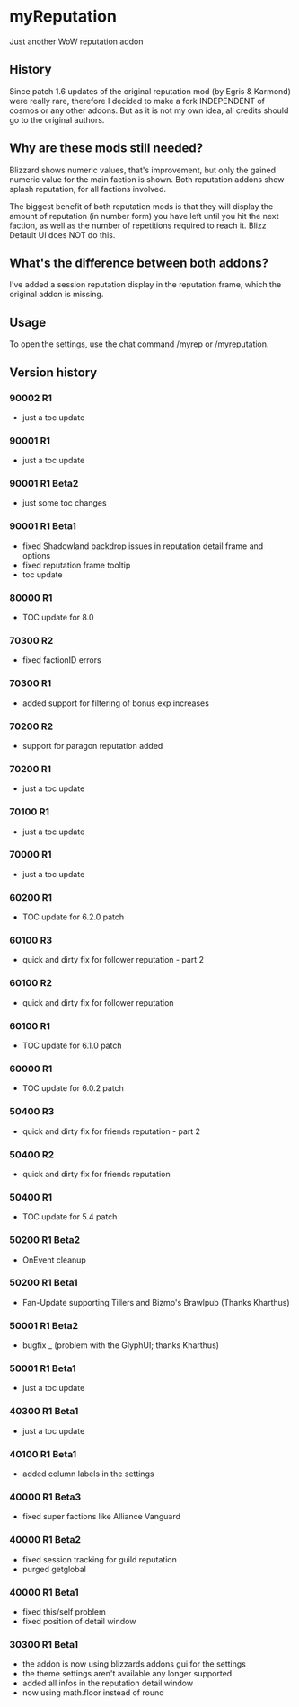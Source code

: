 # myReputation
Just another WoW reputation addon

## History

Since patch 1.6 updates of the original reputation mod (by Egris &amp; Karmond) were really rare, therefore I decided to make a fork INDEPENDENT of cosmos or any other addons. But as it is not my own idea, all credits should go to the original authors.

## Why are these mods still needed?

Blizzard shows numeric values, that's improvement, but only the gained numeric value for the main faction is shown. Both reputation addons show splash reputation, for all factions involved.

The biggest benefit of both reputation mods is that they will display the amount of reputation (in number form) you have left until you hit the next faction, as well as the number of repetitions required to reach it. Blizz Default UI does NOT do this.

## What's the difference between both addons?

I've added a session reputation display in the reputation frame, which the original addon is missing.

## Usage

To open the settings, use the chat command /myrep or /myreputation.

## Version history

### 90002 R1
* just a toc update

### 90001 R1
* just a toc update

### 90001 R1 Beta2
* just some toc changes

### 90001 R1 Beta1
* fixed Shadowland backdrop issues in reputation detail frame and options
* fixed reputation frame tooltip
* toc update

### 80000 R1
* TOC update for 8.0

### 70300 R2
* fixed factionID errors

### 70300 R1
* added support for filtering of bonus exp increases

### 70200 R2
* support for paragon reputation added

### 70200 R1
* just a toc update

### 70100 R1
* just a toc update

### 70000 R1
* just a toc update

### 60200 R1
* TOC update for 6.2.0 patch

### 60100 R3
* quick and dirty fix for follower reputation - part 2

### 60100 R2
* quick and dirty fix for follower reputation

### 60100 R1
* TOC update for 6.1.0 patch

### 60000 R1
* TOC update for 6.0.2 patch

### 50400 R3
* quick and dirty fix for friends reputation - part 2

### 50400 R2
* quick and dirty fix for friends reputation

### 50400 R1
* TOC update for 5.4 patch

### 50200 R1 Beta2
* OnEvent cleanup

### 50200 R1 Beta1
* Fan-Update supporting Tillers and Bizmo's Brawlpub (Thanks Kharthus)

### 50001 R1 Beta2
* bugfix _ (problem with the GlyphUI; thanks Kharthus)

### 50001 R1 Beta1
* just a toc update

### 40300 R1 Beta1
* just a toc update

### 40100 R1 Beta1
* added column labels in the settings

### 40000 R1 Beta3
* fixed super factions like Alliance Vanguard

### 40000 R1 Beta2
* fixed session tracking for guild reputation
* purged getglobal

### 40000 R1 Beta1
* fixed this/self problem
* fixed position of detail window

### 30300 R1 Beta1
* the addon is now using blizzards addons gui for the settings
* the theme settings aren't available any longer supported
* added all infos in the reputation detail window
* now using math.floor instead of round